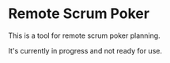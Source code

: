 # Remote Scrum Poker

This is a tool for remote scrum poker planning.

It's currently in progress and not ready for use.
